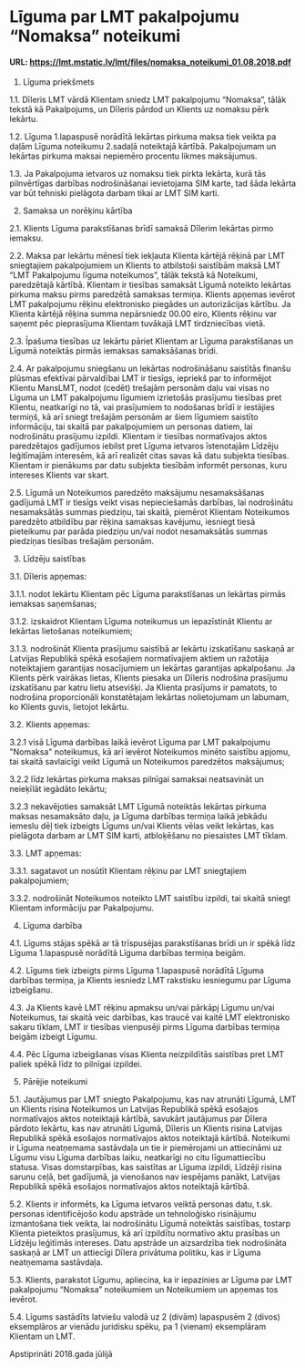 # Līguma par LMT pakalpojumu “Nomaksa” noteikumi 

#### URL: https://lmt.mstatic.lv/lmt/files/nomaksa_noteikumi_01.08.2018.pdf



1. Līguma priekšmets

1.1. Dīleris LMT vārdā Klientam sniedz LMT pakalpojumu “Nomaksa”, tālāk tekstā kā Pakalpojums, un Dīleris pārdod un Klients uz nomaksu pērk
Iekārtu.

1.2. Līguma 1.lapaspusē norādītā Iekārtas pirkuma maksa tiek veikta pa daļām Līguma noteikumu 2.sadaļā noteiktajā kārtībā. Pakalpojumam
un Iekārtas pirkuma maksai nepiemēro procentu likmes maksājumus.

1.3. Ja Pakalpojuma ietvaros uz nomaksu tiek pirkta Iekārta, kurā tās pilnvērtīgas darbības nodrošināšanai ievietojama SIM karte, tad šāda
Iekārta var būt tehniski pielāgota darbam tikai ar LMT SIM karti.

2. Samaksa un norēķinu kārtība

2.1. Klients Līguma parakstīšanas brīdī samaksā Dīlerim Iekārtas pirmo iemaksu.

2.2. Maksa par Iekārtu mēnesī tiek iekļauta Klienta kārtējā rēķinā par LMT sniegtajiem pakalpojumiem un Klients to atbilstoši saistībām maksā
LMT “LMT Pakalpojumu līguma noteikumos”, tālāk tekstā kā Noteikumi, paredzētajā kārtībā. Klientam ir tiesības samaksāt Līgumā noteikto
Iekārtas pirkuma maksu pirms paredzētā samaksas termiņa. Klients apņemas ievērot LMT pakalpojumu rēķinu elektronisko piegādes un
autorizācijas kārtību. Ja Klienta kārtējā rēķina summa nepārsniedz 00.00 eiro, Klients rēķinu var saņemt pēc pieprasījuma Klientam tuvākajā
LMT tirdzniecības vietā.

2.3. Īpašuma tiesības uz Iekārtu pāriet Klientam ar Līguma parakstīšanas un Līgumā noteiktās pirmās iemaksas samaksāšanas brīdi.

2.4. Ar pakalpojumu sniegšanu un Iekārtas nodrošināšanu saistītās finanšu plūsmas efektīvai pārvaldībai LMT ir tiesīgs, iepriekš par to informējot
Klientu MansLMT, nodot (cedēt) trešajām personām daļu vai visas no Līguma un LMT pakalpojumu līgumiem izrietošās prasījumu tiesības
pret Klientu, neatkarīgi no tā, vai prasījumiem to nodošanas brīdī ir iestājies termiņš, kā arī sniegt trešajām personām ar šiem līgumiem
saistīto informāciju, tai skaitā par pakalpojumiem un personas datiem, lai nodrošinātu prasījumu izpildi. Klientam ir tiesības normatīvajos
aktos paredzētajos gadījumos iebilst pret Līguma ietvaros īstenotajām Līdzēju leģitīmajām interesēm, kā arī realizēt citas savas kā datu
subjekta tiesības. Klientam ir pienākums par datu subjekta tiesībām informēt personas, kuru intereses Klients var skart.

2.5. Līgumā un Noteikumos paredzēto maksājumu nesamaksāšanas gadījumā LMT ir tiesīgs veikt visas nepieciešamās darbības, lai nodrošinātu
nesamaksātās summas piedziņu, tai skaitā, piemērot Klientam Noteikumos paredzēto atbildību par rēķina samaksas kavējumu, iesniegt
tiesā pieteikumu par parāda piedziņu un/vai nodot nesamaksātās summas piedziņas tiesības trešajām personām.

3. Līdzēju saistības

3.1. Dīleris apņemas:

3.1.1. nodot Iekārtu Klientam pēc Līguma parakstīšanas un Iekārtas pirmās iemaksas saņemšanas;

3.1.2. izskaidrot Klientam Līguma noteikumus un iepazīstināt Klientu ar Iekārtas lietošanas noteikumiem;

3.1.3. nodrošināt Klienta prasījumu saistībā ar Iekārtu izskatīšanu saskaņā ar Latvijas Republikā spēkā esošajiem normatīvajiem aktiem un
ražotāja noteiktajiem garantijas nosacījumiem un Iekārtas garantijas apkalpošanu. Ja Klients pērk vairākas lietas, Klients piesaka un Dīleris
nodrošina prasījumu izskatīšanu par katru lietu atsevišķi. Ja Klienta prasījums ir pamatots, to nodrošina proporcionāli konstatētajam
Iekārtas nolietojumam un labumam, ko Klients guvis, lietojot Iekārtu.

3.2. Klients apņemas:

3.2.1 visā Līguma darbības laikā ievērot Līguma par LMT pakalpojumu "Nomaksa" noteikumus, kā arī ievērot Noteikumos minēto saistību apjomu,
tai skaitā savlaicīgi veikt Līgumā un Noteikumos paredzētos maksājumus;

3.2.2 līdz Iekārtas pirkuma maksas pilnīgai samaksai neatsavināt un neieķīlāt iegādāto Iekārtu;

3.2.3 nekavējoties samaksāt LMT Līgumā noteiktās Iekārtas pirkuma maksas nesamaksāto daļu, ja Līguma darbības termiņa laikā jebkādu
iemeslu dēļ tiek izbeigts Līgums un/vai Klients vēlas veikt Iekārtas, kas pielāgota darbam ar LMT SIM karti, atbloķēšanu no piesaistes LMT
tīklam.

3.3. LMT apņemas:

3.3.1. sagatavot un nosūtīt Klientam rēķinu par LMT sniegtajiem pakalpojumiem;

3.3.2. nodrošināt Noteikumos noteikto LMT saistību izpildi, tai skaitā sniegt Klientam informāciju par Pakalpojumu.

4. Līguma darbība

4.1. Līgums stājas spēkā ar tā trīspusējas parakstīšanas brīdi un ir spēkā līdz Līguma 1.lapaspusē norādītā Līguma darbības termiņa beigām.

4.2. Līgums tiek izbeigts pirms Līguma 1.lapaspusē norādītā Līguma darbības termiņa, ja Klients iesniedz LMT rakstisku iesniegumu par Līguma
izbeigšanu.

4.3. Ja Klients kavē LMT rēķinu apmaksu un/vai pārkāpj Līgumu un/vai Noteikumus, tai skaitā veic darbības, kas traucē vai kaitē LMT elektronisko
sakaru tīklam, LMT ir tiesības vienpusēji pirms Līguma darbības termiņa beigām izbeigt Līgumu.

4.4. Pēc Līguma izbeigšanas visas Klienta neizpildītās saistības pret LMT paliek spēkā līdz to pilnīgai izpildei.

5. Pārējie noteikumi

5.1. Jautājumus par LMT sniegto Pakalpojumu, kas nav atrunāti Līgumā, LMT un Klients risina Noteikumos un Latvijas Republikā spēkā esošajos
normatīvajos aktos noteiktajā kārtībā, savukārt jautājumus par Dīlera pārdoto Iekārtu, kas nav atrunāti Līgumā, Dīleris un Klients risina
Latvijas Republikā spēkā esošajos normatīvajos aktos noteiktajā kārtībā. Noteikumi ir Līguma neatņemama sastāvdaļa un tie ir piemērojami
un attiecināmi uz Līgumu visu Līguma darbības laiku, neatkarīgi no citu līgumattiecību statusa. Visas domstarpības, kas saistītas ar Līguma
izpildi, Līdzēji risina sarunu ceļā, bet gadījumā, ja vienošanos nav iespējams panākt, Latvijas Republikā spēkā esošajos normatīvajos aktos
noteiktajā kārtībā.

5.2. Klients ir informēts, ka Līguma ietvaros veiktā personas datu, t.sk. personas identificējošo kodu apstrāde un tehnoloģisko risinājumu
izmantošana tiek veikta, lai nodrošinātu Līgumā noteiktās saistības, tostarp Klienta pieteiktos prasījumus, kā arī izpildītu normatīvo aktu
prasības un Līdzēju leģitīmās intereses. Datu apstrāde un aizsardzība tiek nodrošināta saskaņā ar LMT un attiecīgi Dīlera privātuma politiku,
kas ir Līguma neatņemama sastāvdaļa.

5.3. Klients, parakstot Līgumu, apliecina, ka ir iepazinies ar Līguma par LMT pakalpojumu “Nomaksa” noteikumiem un Noteikumiem un apņemas
tos ievērot.

5.4. Līgums sastādīts latviešu valodā uz 2 (divām) lapaspusēm 2 (divos) eksemplāros ar vienādu juridisku spēku, pa 1 (vienam) eksemplāram
Klientam un LMT.

Apstiprināti 2018.gada jūlijā
